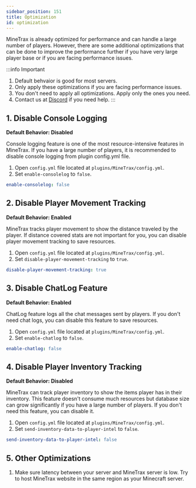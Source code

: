 ```yaml
---
sidebar_position: 151
title: Optimization
id: optimization
---
```


MineTrax is already optimized for performance and can handle a large number of players. However, there are some additional optimizations that can be done to improve the performance further if you have very large player base or if you are facing performance issues.

:::info Important
1. Default behvaior is good for most servers.
2. Only apply these optimizations if you are facing performance issues. 
3. You don't need to apply all optimizations. Apply only the ones you need.
4. Contact us at [Discord](https://discord.gg/Hzfj27k) if you need help.
:::

## 1. Disable Console Logging

**Default Behavior: Disabled**

Console logging feature is one of the most resource-intensive features in MineTrax. If you have a large number of players, it is recommended to disable console logging from plugin config.yml file.

1. Open `config.yml` file located at `plugins/MineTrax/config.yml`.
2. Set `enable-consolelog` to `false`.

```yaml title="config.yml"
enable-consolelog: false
```

## 2. Disable Player Movement Tracking

**Default Behavior: Enabled**

MineTrax tracks player movement to show the distance traveled by the player. If distance covered stats are not important for you, you can disable player movement tracking to save resources.

1. Open `config.yml` file located at `plugins/MineTrax/config.yml`.
2. Set `disable-player-movement-tracking` to `true`.

```yaml title="config.yml"
disable-player-movement-tracking: true
```

## 3. Disable ChatLog Feature

**Default Behavior: Enabled**

ChatLog feature logs all the chat messages sent by players. If you don't need chat logs, you can disable this feature to save resources.

1. Open `config.yml` file located at `plugins/MineTrax/config.yml`.
2. Set `enable-chatlog` to `false`.

```yaml title="config.yml"
enable-chatlog: false
```

## 4. Disable Player Inventory Tracking

**Default Behavior: Disabled**

MineTrax can track player inventory to show the items player has in their inventory. This feature doesn't consume much resources but database size can grow significantly if you have a large number of players. If you don't need this feature, you can disable it.

1. Open `config.yml` file located at `plugins/MineTrax/config.yml`.
2. Set `send-inventory-data-to-player-intel` to `false`.

```yaml title="config.yml"
send-inventory-data-to-player-intel: false
```

## 5. Other Optimizations

1. Make sure latency between your server and MineTrax server is low. Try to host MineTrax website in the same region as your Minecraft server.

